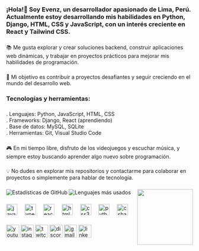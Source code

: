 <h3 align="left">¡Hola!👋 Soy Evenz, un desarrollador apasionado de Lima, Perú. Actualmente estoy desarrollando mis habilidades en Python, Django, HTML, CSS y JavaScript, con un interés creciente en React y Tailwind CSS.</h3>

###

<p align="left">📚 Me gusta explorar y crear soluciones backend, construir aplicaciones web dinámicas, y trabajar en proyectos prácticos para mejorar mis habilidades de programación.</p>

###

<p align="left">🚀 Mi objetivo es contribuir a proyectos desafiantes y seguir creciendo en el mundo del desarrollo web.</p>

###

<h3 align="left">Tecnologías y herramientas:</h3>

###

<p align="left">. Lenguajes: Python, JavaScript, HTML, CSS<br>. Frameworks: Django, React (aprendiendo)<br>. Base de datos: MySQL, SQLite<br>. Herramientas: Git, Visual Studio Code</p>

###

<p align="left">🎮 En mi tiempo libre, disfruto de los videojuegos y escuchar música, y siempre estoy buscando aprender algo nuevo sobre programación.</p>

###

<p align="left">💡 No dudes en explorar mis repositorios y contactarme para colaborar en proyectos o simplemente para hablar de tecnología.</p>

###

<img align="right" height="150" src="https://imgflip.com/gif/9hl89k"  />

###

![Estadísticas de GitHub](https://github-readme-stats.vercel.app/api?username=Eduarvallejos&show_icons=true&theme=dracula)
![Lenguajes más usados](https://github-readme-stats.vercel.app/api/top-langs/?username=Eduarvallejos&layout=compact)


###

<div align="left">
  <img src="https://cdn.jsdelivr.net/gh/devicons/devicon/icons/javascript/javascript-original.svg" height="30" alt="javascript logo"  />
  <img width="12" />
  <img src="https://cdn.jsdelivr.net/gh/devicons/devicon/icons/typescript/typescript-original.svg" height="30" alt="typescript logo"  />
  <img width="12" />
  <img src="https://cdn.jsdelivr.net/gh/devicons/devicon/icons/react/react-original.svg" height="30" alt="react logo"  />
  <img width="12" />
  <img src="https://cdn.jsdelivr.net/gh/devicons/devicon/icons/html5/html5-original.svg" height="30" alt="html5 logo"  />
  <img width="12" />
  <img src="https://cdn.jsdelivr.net/gh/devicons/devicon/icons/css3/css3-original.svg" height="30" alt="css3 logo"  />
  <img width="12" />
  <img src="https://cdn.jsdelivr.net/gh/devicons/devicon/icons/python/python-original.svg" height="30" alt="python logo"  />
  <img width="12" />
  <img src="https://cdn.jsdelivr.net/gh/devicons/devicon/icons/csharp/csharp-original.svg" height="30" alt="csharp logo"  />
</div>

###

<div align="left">
  <img src="https://img.shields.io/static/v1?message=Youtube&logo=youtube&label=&color=FF0000&logoColor=white&labelColor=&style=for-the-badge" height="35" alt="youtube logo"  />
  <img src="https://img.shields.io/static/v1?message=Instagram&logo=instagram&label=&color=E4405F&logoColor=white&labelColor=&style=for-the-badge" height="35" alt="instagram logo"  />
  <img src="https://img.shields.io/static/v1?message=Twitch&logo=twitch&label=&color=9146FF&logoColor=white&labelColor=&style=for-the-badge" height="35" alt="twitch logo"  />
  <img src="https://img.shields.io/static/v1?message=Discord&logo=discord&label=&color=7289DA&logoColor=white&labelColor=&style=for-the-badge" height="35" alt="discord logo"  />
  <img src="https://img.shields.io/static/v1?message=Gmail&logo=gmail&label=&color=D14836&logoColor=white&labelColor=&style=for-the-badge" height="35" alt="gmail logo"  />
  <img src="https://img.shields.io/static/v1?message=LinkedIn&logo=linkedin&label=&color=0077B5&logoColor=white&labelColor=&style=for-the-badge" height="35" alt="linkedin logo"  />
</div>

###
